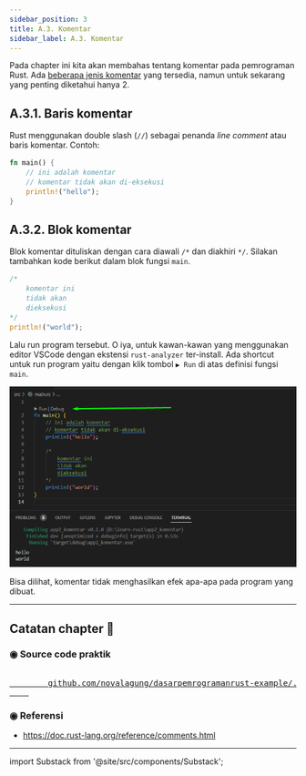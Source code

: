 ```yaml
---
sidebar_position: 3
title: A.3. Komentar
sidebar_label: A.3. Komentar
---
```


Pada chapter ini kita akan membahas tentang komentar pada pemrograman Rust. Ada [beberapa jenis komentar](https://doc.rust-lang.org/reference/comments.html) yang tersedia, namun untuk sekarang yang penting diketahui hanya 2.

## A.3.1. Baris komentar

Rust menggunakan double slash (`//`) sebagai penanda *line comment* atau baris komentar. Contoh:

```rust
fn main() {
    // ini adalah komentar
    // komentar tidak akan di-eksekusi
    println!("hello");
}
```

## A.3.2. Blok komentar

Blok komentar dituliskan dengan cara diawali `/*` dan diakhiri `*/`. Silakan tambahkan kode berikut dalam blok fungsi `main`.

```rust
/*
    komentar ini
    tidak akan
    dieksekusi
*/
println!("world");
```

Lalu run program tersebut. O iya, untuk kawan-kawan yang menggunakan editor VSCode dengan ekstensi `rust-analyzer` ter-install. Ada shortcut untuk run program yaitu dengan klik tombol `▶ Run` di atas definisi fungsi `main`.

![komentar rust](img/komentar-1.png)

Bisa dilihat, komentar tidak menghasilkan efek apa-apa pada program yang dibuat.

---

## Catatan chapter 📑

### ◉ Source code praktik

<pre>
    <a href="https://github.com/novalagung/dasarpemrogramanrust-example/tree/master/komentar">
        github.com/novalagung/dasarpemrogramanrust-example/../komentar
    </a>
</pre>

### ◉ Referensi

- https://doc.rust-lang.org/reference/comments.html

---

import Substack from '@site/src/components/Substack';

<Substack />
